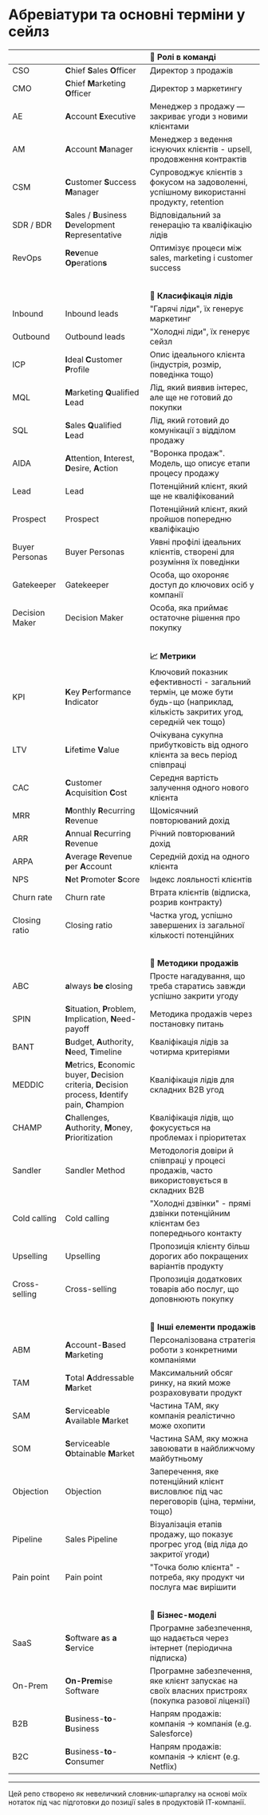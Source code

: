 # Абревіатури та основні терміни у сейлз   


|         |                            |    **🤖 Ролі в команді**                 |
|--------------|------------------------------------|:------------------------------------|
| CSO          | **C**hief **S**ales **O**fficer          | Директор з продажів   |
| CMO          | **C**hief **M**arketing **O**fficer      | Директор з маркетингу |
| AE           | **A**ccount **E**xecutive            | Менеджер з продажу — закриває угоди з новими клієнтами   |
| AM           | **A**ccount **M**anager              | Менеджер з ведення існуючих клієнтів  - upsell, продовження контрактів   |
| CSM          | **C**ustomer **S**uccess **M**anager     | Супроводжує клієнтів з фокусом на задоволенні, успішному використанні продукту, retention |
| SDR / BDR    | **S**ales / **B**usiness **D**evelopment **R**epresentative     | Відповідальний за генерацію та кваліфікацію лідів   |
| RevOps       | **Rev**enue **Op**eration**s**                              | Оптимізує процеси між sales, marketing і customer success   |
|  ㅤ  |   ㅤ  |   ㅤ   |
|         |                            |  **🧃 Класифікація лідів**                      |
| Inbound     | Inbound leads               | "Гарячі ліди", їх генерує маркетинг |
| Outbound    | Outbound leads              | "Холодні ліди", їх генерує сейзл |
| ICP         | **I**deal **C**ustomer **P**rofile      | Опис ідеального клієнта (індустрія, розмір, поведінка тощо) |
| MQL         | **M**arketing **Q**ualified **L**ead    | Лід, який виявив інтерес, але ще не готовий до покупки |
| SQL         | **S**ales **Q**ualified **L**ead        | Лід, який готовий до комунікації з відділом продажу |
| AIDA        | **A**ttention, **I**nterest, **D**esire, **A**ction        | "Воронка продаж". Модель, що описує етапи процесу продажу |
| Lead        | Lead                        | Потенційний клієнт, який ще не кваліфікований |
| Prospect    | Prospect                    | Потенційний клієнт, який пройшов попередню кваліфікацію |
| Buyer Personas   | Buyer Personas                    | Уявні профілі ідеальних клієнтів, створені для розуміння їх поведінки |
| Gatekeeper       | Gatekeeper                        | Особа, що охороняє доступ до ключових осіб у компанії |
| Decision Maker   | Decision Maker                    | Особа, яка приймає остаточне рішення про покупку  |
|  ㅤ  |   ㅤ  |   ㅤ   |
|         |                            |  **📈 Метрики**                      |
| KPI         | **K**ey **P**erformance **I**ndicator   |  Ключовий показник ефективності - загальний термін, це може бути будь-що (наприклад, кількість закритих угод, середній чек тощо) |
| LTV         | **L**ife**t**ime **V**alue              |  Очікувана сукупна прибутковість від одного клієнта за весь період співпраці |
| CAC         | **C**ustomer **A**cquisition **C**ost   |  Середня вартість залучення одного нового клієнта |
| MRR         | **M**onthly **R**ecurring **R**evenue   |  Щомісячний повторюваний дохід   |
| ARR         | **A**nnual **R**ecurring **R**evenue    |  Річний  повторюваний дохід   |
| ARPA        | **A**verage **R**evenue **p**er **A**ccount |  Середній дохід на одного клієнта  |
| NPS         | **N**et **P**romoter **S**core          |  Індекс лояльності клієнтів     |
| Churn rate  | Churn rate                  |  Втрата клієнтів (відписка, розрив контракту) |
| Closing ratio  | Closing ratio            |  Частка угод, успішно завершених із загальної кількості потенційних  |
|  ㅤ  |   ㅤ  |   ㅤ   |
|         |                            |  **🎯 Методики продажів**                      |
| ABC           | **a**lways **be** **c**losing     | Просте нагадування, що треба старатись завжди успішно закрити угоду |
| SPIN          | **S**ituation, **P**roblem, **I**mplication, **N**eed-payoff | Методика продажів через постановку питань |
| BANT          | **B**udget, **A**uthority, **N**eed, **T**imeline            | Кваліфікація лідів за чотирма критеріями  |
| MEDDIC        | **M**etrics, **E**conomic buyer, **D**ecision criteria, **D**ecision process, **I**dentify pain, **C**hampion   | Кваліфікація лідів для складних B2B угод |
| CHAMP         | **C**hallenges, **A**uthority, **M**oney, **P**rioritization      | Кваліфікація лідів, що фокусується на проблемах і пріоритетах |
| Sandler       | Sandler Method      | Методологія довіри й співпраці у процесі продажів, часто використовується в складних B2B |
| Cold calling  | Cold calling        | "Холодні дзвінки" - прямі дзвінки потенційним клієнтам без попереднього контакту |
| Upselling     | Upselling           | Пропозиція клієнту більш дорогих або покращених варіантів продукту |
| Cross-selling | Cross-selling       | Пропозиція додаткових товарів або послуг, що доповнюють покупку |
|  ㅤ  |   ㅤ  |   ㅤ   |
|             |                        | **🧭 Інші елементи продажів**                        |
| ABM         | **A**ccount-**B**ased **M**arketing        | Персоналізована стратегія роботи з конкретними компаніями |
| TAM         | **T**otal **A**ddressable **M**arket       | Максимальний обсяг ринку, на який може розраховувати продукт |
| SAM         | **S**erviceable **A**vailable **M**arket   | Частина TAM, яку компанія реалістично може охопити  |
| SOM         | **S**erviceable **O**btainable **M**arket  | Частина SAM, яку можна завоювати в найближчому майбутньому  |
| Objection   | Objection                      | Заперечення, яке потенційний клієнт висловлює під час переговорів (ціна, терміни, тощо) |
| Pipeline    | Sales Pipeline                 | Візуалізація етапів продажу, що показує прогрес угод (від ліда до закритої угоди) |
| Pain point  | Pain point                     | "Точка болю клієнта" -  потреба, яку продукт чи послуга має вирішити |
|  ㅤ  |   ㅤ  |   ㅤ   |
|             |                        | **🧩 Бізнес-моделі**                        |
| SaaS         | **S**oftware **a**s **a** **S**ervice | Програмне забезпечення, що надається через інтернет (періодична підписка) |
| On-Prem      | **On-Prem**ise Software | Програмне забезпечення, яке клієнт запускає на своїх власних пристроях (покупка разової ліцензії) |
| B2B          | **B**usiness-**to**-**B**usiness | Напрям продажів: компанія → компанія (e.g. Salesforce) |
| B2C          | **B**usiness-**to**-**C**onsumer | Напрям продажів: компанія → клієнт (e.g. Netflix) |
     
---     
Цей репо створено як невеличкий словник-шпаргалку на основі моїх нотаток під час підготовки до позиції sales в продуктовій ІТ-компанії.
